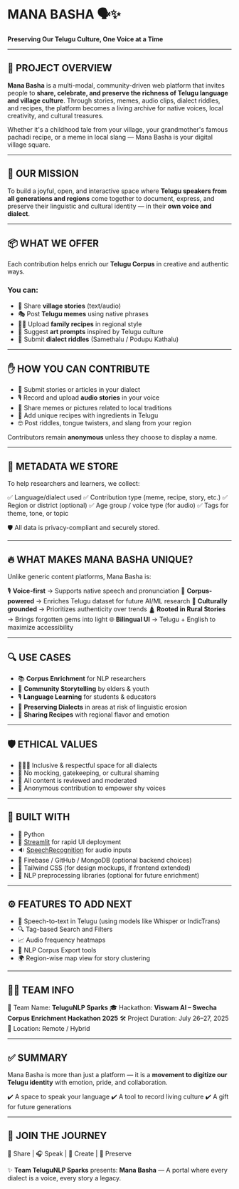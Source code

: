 
# MANA BASHA 🗣️✨

**Preserving Our Telugu Culture, One Voice at a Time**

---

## 🧠 PROJECT OVERVIEW

**Mana Basha** is a multi-modal, community-driven web platform that invites people to **share, celebrate, and preserve the richness of Telugu language and village culture**. Through stories, memes, audio clips, dialect riddles, and recipes, the platform becomes a living archive for native voices, local creativity, and cultural treasures.

Whether it's a childhood tale from your village, your grandmother's famous pachadi recipe, or a meme in local slang — Mana Basha is your digital village square.

---

## 🎯 OUR MISSION

To build a joyful, open, and interactive space where **Telugu speakers from all generations and regions** come together to document, express, and preserve their linguistic and cultural identity — in their **own voice and dialect**.

---

## 📦 WHAT WE OFFER

Each contribution helps enrich our **Telugu Corpus** in creative and authentic ways.

### You can:

* 📖 Share **village stories** (text/audio)
* 🎭 Post **Telugu memes** using native phrases
* 🧑‍🍳 Upload **family recipes** in regional style
* 🎨 Suggest **art prompts** inspired by Telugu culture
* 🧩 Submit **dialect riddles** (Samethalu / Podupu Kathalu)

---

## ✋ HOW YOU CAN CONTRIBUTE

* 📝 Submit stories or articles in your dialect
* 🎙️ Record and upload **audio stories** in your voice
* 📸 Share memes or pictures related to local traditions
* 🧪 Add unique recipes with ingredients in Telugu
* 🤓 Post riddles, tongue twisters, and slang from your region

Contributors remain **anonymous** unless they choose to display a name.

---

## 🧾 METADATA WE STORE

To help researchers and learners, we collect:

✅ Language/dialect used
✅ Contribution type (meme, recipe, story, etc.)
✅ Region or district (optional)
✅ Age group / voice type (for audio)
✅ Tags for theme, tone, or topic

🛡️ All data is privacy-compliant and securely stored.

---

## 🔥 WHAT MAKES MANA BASHA UNIQUE?

Unlike generic content platforms, Mana Basha is:

🎙️ **Voice-first** → Supports native speech and pronunciation
🧠 **Corpus-powered** → Enriches Telugu dataset for future AI/ML research
🧵 **Culturally grounded** → Prioritizes authenticity over trends
🛕 **Rooted in Rural Stories** → Brings forgotten gems into light
🌐 **Bilingual UI** → Telugu + English to maximize accessibility

---

## 🔍 USE CASES

* 📚 **Corpus Enrichment** for NLP researchers
* 🏡 **Community Storytelling** by elders & youth
* 🎙️ **Language Learning** for students & educators
* 🧬 **Preserving Dialects** in areas at risk of linguistic erosion
* 🍛 **Sharing Recipes** with regional flavor and emotion

---

## 🛡️ ETHICAL VALUES

* 🧑‍🤝‍🧑 Inclusive & respectful space for all dialects
* 📢 No mocking, gatekeeping, or cultural shaming
* 🔐 All content is reviewed and moderated
* 🧘 Anonymous contribution to empower shy voices

---

## 🚧 BUILT WITH

* 🐍 Python
* 🎈 [Streamlit](https://streamlit.io/) for rapid UI deployment
* 🔉 [SpeechRecognition](https://pypi.org/project/SpeechRecognition/) for audio inputs
* 📁 Firebase / GitHub / MongoDB (optional backend choices)
* 🎨 Tailwind CSS (for design mockups, if frontend extended)
* 🧠 NLP preprocessing libraries (optional for future enrichment)

---

## ⚙️ FEATURES TO ADD NEXT

* 🎤 Speech-to-text in Telugu (using models like Whisper or IndicTrans)
* 🔍 Tag-based Search and Filters
* 📈 Audio frequency heatmaps
* 🧪 NLP Corpus Export tools
* 🌍 Region-wise map view for story clustering

---

## 🧑‍💻 TEAM INFO

🧠 Team Name: **TeluguNLP Sparks**
🎓 Hackathon: **Viswam AI – Swecha Corpus Enrichment Hackathon 2025**
🛠️ Project Duration: July 26–27, 2025
📍 Location: Remote / Hybrid

---

## ✅ SUMMARY

Mana Basha is more than just a platform — it is a **movement to digitize our Telugu identity** with emotion, pride, and collaboration.

✔️ A space to speak your language
✔️ A tool to record living culture
✔️ A gift for future generations

---

## 🚀 JOIN THE JOURNEY

📖 Share | 🎧 Speak | 🎨 Create | 🔁 Preserve

✨ **Team TeluguNLP Sparks** presents: **Mana Basha** —
A portal where every dialect is a voice, every story a legacy.

